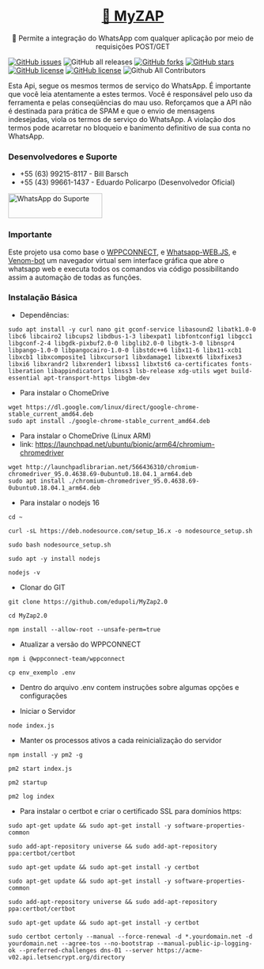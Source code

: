 <h1 align="center">
    <a href="">🔗 MyZAP</a>
</h1>
<p align="center">🚀 Permite a integração do WhatsApp com qualquer aplicação por meio de requisições POST/GET</p>

<a href="https://github.com/edupoli/MyZap2.0/issues"><img alt="GitHub issues" src="https://img.shields.io/github/issues/edupoli/MyZap2.0"></a>
<img alt="GitHub all releases" src="https://img.shields.io/github/downloads/edupoli/myzap2.0/total">
<a href="https://github.com/edupoli/MyZap2.0/network"><img alt="GitHub forks" src="https://img.shields.io/github/forks/edupoli/MyZap2.0"></a>
<a href="https://github.com/edupoli/MyZap2.0/stargazers"><img alt="GitHub stars" src="https://img.shields.io/github/stars/edupoli/MyZap2.0"></a>
<a href="https://github.com/edupoli/MyZap2.0"><img alt="GitHub license" src="https://img.shields.io/github/license/edupoli/MyZap2.0"></a>
<a href="https://github.com/edupoli/MyZap2.0"><img alt="GitHub license" src="https://img.shields.io/badge/node-v14.0-green"></a>
<img alt="Github All Contributors" src="https://img.shields.io/github/all-contributors/all-contributors/all-contributors/master">

Esta Api, segue os mesmos termos de serviço do WhatsApp. É importante que você leia atentamente a estes termos. Você é responsável pelo uso da ferramenta e pelas conseqüências do mau uso. Reforçamos que a API não é destinada para prática de SPAM e que o envio de mensagens indesejadas, viola os termos de serviço do WhatsApp. A violação dos termos pode acarretar no bloqueio e banimento definitivo de sua conta no WhatsApp.

### Desenvolvedores e Suporte

- +55 (63) 99215-8117 - Bill Barsch
- +55 (43) 99661-1437 - Eduardo Policarpo (Desenvolvedor Oficial)

<a target="_blank" href="https://api.whatsapp.com/send?phone=554396611437&text=Gostaria%20de%20mais%20informa%C3%A7%C3%B5es%20sobre%20o%20suporte%20da%20API%20MyZAP" target="_blank"><img title="WhatsApp do Suporte" height="50" width="190" src="https://upload.wikimedia.org/wikipedia/commons/thumb/f/f7/WhatsApp_logo.svg/2000px-WhatsApp_logo.svg.png"></a>

### Importante

Este projeto usa como base o [WPPCONNECT](https://github.com/wppconnect-team/wppconnect), e [Whatsapp-WEB.JS](https://github.com/pedroslopez/whatsapp-web.js/), e [Venom-bot](https://github.com/orkestral/venom) um navegador virtual sem interface gráfica que abre o whatsapp web e executa todos os comandos via código possibilitando assim a automação de todas as funções.

### Instalação Básica

- Dependências:

```barsh
sudo apt install -y curl nano git gconf-service libasound2 libatk1.0-0 libc6 libcairo2 libcups2 libdbus-1-3 libexpat1 libfontconfig1 libgcc1 libgconf-2-4 libgdk-pixbuf2.0-0 libglib2.0-0 libgtk-3-0 libnspr4 libpango-1.0-0 libpangocairo-1.0-0 libstdc++6 libx11-6 libx11-xcb1 libxcb1 libxcomposite1 libxcursor1 libxdamage1 libxext6 libxfixes3 libxi6 libxrandr2 libxrender1 libxss1 libxtst6 ca-certificates fonts-liberation libappindicator1 libnss3 lsb-release xdg-utils wget build-essential apt-transport-https libgbm-dev
```

- Para instalar o ChomeDrive

```barsh
wget https://dl.google.com/linux/direct/google-chrome-stable_current_amd64.deb
sudo apt install ./google-chrome-stable_current_amd64.deb
```

- Para instalar o ChomeDrive (Linux ARM)
- link: https://launchpad.net/ubuntu/bionic/arm64/chromium-chromedriver
```barsh
wget http://launchpadlibrarian.net/566436310/chromium-chromedriver_95.0.4638.69-0ubuntu0.18.04.1_arm64.deb
sudo apt install ./chromium-chromedriver_95.0.4638.69-0ubuntu0.18.04.1_arm64.deb
```

- Para instalar o nodejs 16

```barsh
cd ~
```

```barsh
curl -sL https://deb.nodesource.com/setup_16.x -o nodesource_setup.sh
```

```barsh
sudo bash nodesource_setup.sh
```

```barsh
sudo apt -y install nodejs
```

```barsh
nodejs -v
```

- Clonar do GIT

```barsh
git clone https://github.com/edupoli/MyZap2.0
```

```barsh
cd MyZap2.0
```

```barsh
npm install --allow-root --unsafe-perm=true
```

- Atualizar a versão do WPPCONNECT
```barsh
npm i @wppconnect-team/wppconnect
```

```barsh
cp env_exemplo .env
```

- Dentro do arquivo .env contem
  instruções sobre algumas opções e configurações

* Iniciar o Servidor

```barsh
node index.js
```

- Manter os processos ativos a cada reinicialização do servidor

```barsh
npm install -y pm2 -g
```

```barsh
pm2 start index.js
```

```barsh
pm2 startup
```

```barsh
pm2 log index
```

- Para instalar o certbot e criar o certificado SSL para domínios https:

```barsh
sudo apt-get update && sudo apt-get install -y software-properties-common
```

```barsh
sudo add-apt-repository universe && sudo add-apt-repository ppa:certbot/certbot
```

```barsh
sudo apt-get update && sudo apt-get install -y certbot
```

```barsh
sudo apt-get update && sudo apt-get install -y software-properties-common
```

```barsh
sudo add-apt-repository universe && sudo add-apt-repository ppa:certbot/certbot
```

```barsh
sudo apt-get update && sudo apt-get install -y certbot
```

```barsh
sudo certbot certonly --manual --force-renewal -d *.yourdomain.net -d yourdomain.net --agree-tos --no-bootstrap --manual-public-ip-logging-ok --preferred-challenges dns-01 --server https://acme-v02.api.letsencrypt.org/directory
```

